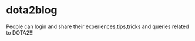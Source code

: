 dota2blog
=========

People can login and share their experiences,tips,tricks and queries related to DOTA2!!!
